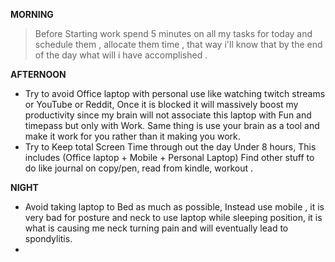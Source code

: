 **MORNING**

> Before Starting work spend 5 minutes on all my tasks for today and schedule them , allocate them time , that way i'll know that by the end of the day what will i have accomplished .

**AFTERNOON**
- Try to avoid Office laptop with personal use like watching twitch streams or YouTube or Reddit, Once it is blocked it will massively boost my productivity since my brain will not associate this laptop with Fun and timepass but only with Work.
  Same thing is use your brain as a tool and make it work for you rather than it making you work.
- Try to Keep total Screen Time through out the day Under 8 hours, This includes (Office laptop + Mobile + Personal Laptop) Find other stuff to do like journal on copy/pen, read from kindle, workout . 


**NIGHT**
- Avoid taking laptop to Bed as much as possible, Instead use mobile , it is very bad for posture and neck to use laptop while sleeping position, it is what is causing me neck turning pain and will eventually lead to spondylitis.
- 

